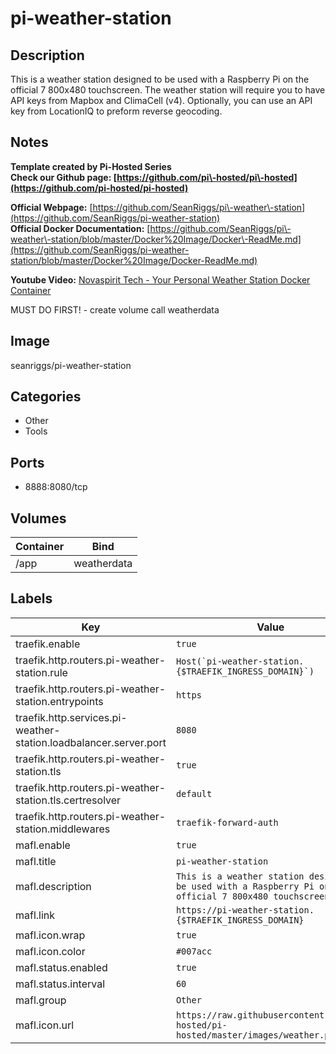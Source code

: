 # pi-weather-station

## Description
This is a weather station designed to be used with a Raspberry Pi on the official 7 800x480 touchscreen. The weather station will require you to have API keys from Mapbox and ClimaCell (v4\). Optionally, you can use an API key from LocationIQ to preform reverse geocoding.

## Notes
**Template created by Pi\-Hosted Series**  
**Check our Github page: [https://github.com/pi\-hosted/pi\-hosted](https://github.com/pi-hosted/pi-hosted)**  
  
**Official Webpage:** [https://github.com/SeanRiggs/pi\-weather\-station](https://github.com/SeanRiggs/pi-weather-station)  
**Official Docker Documentation:** [https://github.com/SeanRiggs/pi\-weather\-station/blob/master/Docker%20Image/Docker\-ReadMe.md](https://github.com/SeanRiggs/pi-weather-station/blob/master/Docker%20Image/Docker-ReadMe.md)  
  
  
**Youtube Video:** [Novaspirit Tech \- Your Personal Weather Station Docker Container](https://www.youtube.com/watch?v=5JfPzvcm0E8)  
  
MUST DO FIRST! \- create volume call weatherdata

## Image
seanriggs/pi-weather-station

## Categories
- Other
- Tools

## Ports
- 8888:8080/tcp

## Volumes
| Container | Bind |
|-----------|------|
| /app | weatherdata |

## Labels
| Key | Value |
|-----|-------|
| traefik.enable | ```true``` |
| traefik.http.routers.pi-weather-station.rule | ```Host(`pi-weather-station.{$TRAEFIK_INGRESS_DOMAIN}`)``` |
| traefik.http.routers.pi-weather-station.entrypoints | ```https``` |
| traefik.http.services.pi-weather-station.loadbalancer.server.port | ```8080``` |
| traefik.http.routers.pi-weather-station.tls | ```true``` |
| traefik.http.routers.pi-weather-station.tls.certresolver | ```default``` |
| traefik.http.routers.pi-weather-station.middlewares | ```traefik-forward-auth``` |
| mafl.enable | ```true``` |
| mafl.title | ```pi-weather-station``` |
| mafl.description | ```This is a weather station designed to be used with a Raspberry Pi on the official 7 800x480 touchscreen.``` |
| mafl.link | ```https://pi-weather-station.{$TRAEFIK_INGRESS_DOMAIN}``` |
| mafl.icon.wrap | ```true``` |
| mafl.icon.color | ```#007acc``` |
| mafl.status.enabled | ```true``` |
| mafl.status.interval | ```60``` |
| mafl.group | ```Other``` |
| mafl.icon.url | ```https://raw.githubusercontent.com/pi-hosted/pi-hosted/master/images/weather.png``` |

